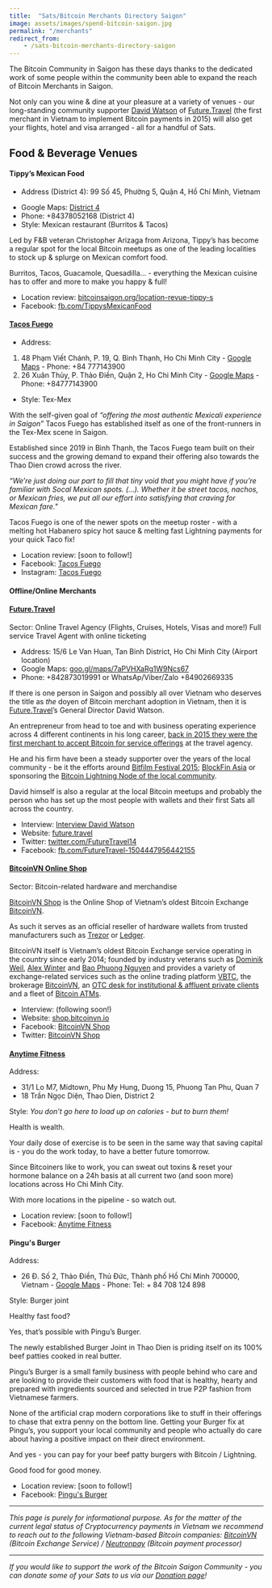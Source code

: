```yaml
---
title:  "Sats/Bitcoin Merchants Directory Saigon"
image: assets/images/spend-bitcoin-saigon.jpg
permalink: "/merchants"
redirect_from:
    - /sats-bitcoin-merchants-directory-saigon
---
```

The Bitcoin Community in Saigon has these days thanks to the dedicated work of some people within the community been able to expand the reach of Bitcoin Merchants in Saigon.

Not only can you wine & dine at your pleasure at a variety of venues - our long-standing community supporter [David Watson](https://twitter.com/watson_ita) of [Future.Travel](http://www.future.travel) (the first merchant in Vietnam to implement Bitcoin payments in 2015) will also get your flights, hotel and visa arranged - all for a handful of Sats.

## Food & Beverage Venues

<!-- 
#### [Italiani’s](http://www.italianis.vn)

- Address (District 1): 17 Han Thuyen, Ben Nghe, D1, HCMC
- Google Maps: [goo.gl/maps/Mc5gTiajZB1BhKS6A](https://goo.gl/maps/Mc5gTiajZB1BhKS6A)
- Phone: +84901453194
- Style: Italian restaurant ([Pizza & Pasta](https://italianis.vn/#menu))

Led by the [young Vietnamese entrepreneurs Kevin and Ariel](https://news.bitcoinvn.io/interview-with-ariel-nguyen-of-italianis) Italiani’s has been a meeting point for the local Bitcoin community since 2016.
As such, their original location also wrote a little Vietnamese Bitcoin history, [hosting the very first Bitcoin ATM](http://btm.bitcoinvn.io)  [in Vietnam back in 2016](https://ice3x.co.za/first-bitcoin-atm-in-vietnam/).

Their venue in Han Thuyen is located romantically right next to 30/04 park between the Independence palace and Notre Dame church.

So if outside the usual Bitcoin meetups you are looking for the right venue for a date night - food & ambience certainly will not disappoint!

- Location review: [bitcoinsaigon.org/location-review-italianis](https://bitcoinsaigon.org/location-review-italianis)
- Facebook: [fb.com/ItalianisPizza2](http://www.facebook.com/ItalianisPizza2)
- Instagram: [instagram.com/italianis.saigon](http://www.instagram.com/italianis.saigon) -->


#### Tippy’s Mexican Food

- Address (District 4): 99 Số 45, Phường 5, Quận 4, Hồ Chí Minh, Vietnam
<!-- - Google Maps: [District 1](https://goo.gl/maps/AvzvBJGou2WUe4HZ8), [District 4](https://goo.gl/maps/Es78ZLxJ4PpUKkME7)
- Phone: +84354759810 (District 1),  +84378052168 (District 4) -->
- Google Maps: [District 4](https://goo.gl/maps/Es78ZLxJ4PpUKkME7)
- Phone: +84378052168 (District 4)
- Style: Mexican restaurant (Burritos & Tacos)

Led by F&B veteran Christopher Arizaga from Arizona, Tippy’s has become a regular spot for the local Bitcoin meetups as one of the leading localities to stock up & splurge on Mexican comfort food.

Burritos, Tacos, Guacamole, Quesadilla… - everything the Mexican cuisine has to offer and more to make you happy & full!

- Location review: [bitcoinsaigon.org/location-revue-tippy-s](https://bitcoinsaigon.org/location-revue-tippy-s/)
- Facebook: [fb.com/TippysMexicanFood](https://www.facebook.com/TippysMexicanFood/)


<!-- 
{% comment %} 
#### La Hem
- Address: Hẻm, 15A/54 Lê Thánh Tôn, Bến Nghé, Quận 1, Hồ Chí Minh, Vietnam
- Google Maps: [goo.gl/maps/yiGoxWvw8TnnM4FS6](https://goo.gl/maps/yiGoxWvw8TnnM4FS6)
- Phone: +84908889521
- Style: Bar

Is a little bespoke/speak easy lounge/bar in the middle of Japanese town. Serves cocktails, spirits and a selection of Japanese liquor. There is also a food menu for hand food.

Perfect for a date or just a night to relax and chill with friends. With live music on special nights. 

- Location review: (Following soon!)
- Facebook: [fb.com/lahemcafebar](https://facebook.com/lahemcafebar/)
{% endcomment %}

#### [Big Pig BBQ](https://utit.vn/)

- Address: 46 Trường Sơn, Phường 2, Tân Bình, Thành phố Hồ Chí Minh 70000, Vietnam - [Google Maps](https://goo.gl/maps/G6fKNwJgwcdhkMm39) - Phone: 02835474034 – 02835474035. 
- Address 2nd location: 12 Cao Thắng, Phường 5, Quận 3, Thành phố Hồ Chí Minh 70000, Vietnam - [Google Maps](https://goo.gl/maps/Mw85EP2wwptMCGL29) - Phone: 02839291688
- Style: American Style BBQ

Bitcoin & Meat - latest since the trend towards Bitcoin Carnivory which was set in Motion by [Michael Goldstein of the Nakamoto Institute several years ago](https://twitter.com/bitstein/status/874049065142677504), it has become a match made in heaven for a strong subsection of the Bitcoin Community. 

Hard money in combination with hard muscles - built by consumption of large swaths of meat.

All of that you can have at [Rob Rankin’s Big Pig BBQ](https://news.bitcoinvn.io/interview-rob-rankin-big-pig-bbq-utit-vn/?lang=en) with currently two locations in town; one of them right next to Tân Sơn Nhất Airport within five minutes walking distance to the terminal.

Besides being able to exchange Sats for Steak - they’re also host of some of the [Bitcoin ATMs in town](http://btm.bitcoinvn.io).

- Location review: [bitcoinsaigon.org/location-revue-big-pig-bbq](https://bitcoinsaigon.org/location-revue-big-pig-bbq/)
- Facebook: [fb.com/bigpig.vn](https://www.facebook.com/bigpig.vn)
- Instagram: [instagram.com/bigpig.vn](www.instagram.com/bigpig.vn)

#### Hem Chill - Seoul Street

- Address: 8/13 Duong So 49B, Thao Dien, Quan 2, Thành phố Hồ Chí Minh 70000, Vietnam
- Google Maps: [g.page/hemchill-d2](https://g.page/hemchill-d2?share)
- Phone: 02836202919
- Style: Bar & Fingerfood (Asian Style)

Located in Saigon’s “Western expat” district of Thao Dien, Hem Chill - Seoul Street is one of the newest additions to Rob Rankin’s network of theme-oriented F&B outlets in town.

Hem Chill Seoul Street describes itself as inspired by the vibrant walking streets of Asia with a wide variety of signature cocktails, craft beer, wine & soju as well as a variety of Asian & Western food delights.

- Location review: [soon to follow!]
- Facebook: [fb.com/hemchill.d2]( https://www.facebook.com/hemchill.d2)
- Instagram: [instagram.com/hemchill.d2](www.instagram.com/hemchill.d2)

<!--
#### Baba’s Kitchen

- Address:
1. 274 Bui Vien, Pham Ngu Lao Ward, District 1, Ho Chi Minh City - [Google Maps](https://g.page/babaskitchenbuivien?share) - Phone: +842838386661
2.  35 Le Van Mien, Thao Dien Ward, District 2, Ho Chi Minh City, Vietnam - [Google Maps](https://g.page/babaskitchenthaodien?share) - Phone: +842837446897
- Style: Indian Restaurant

“Baba’s brings India to Vietnam” is the motto of Baba’s Kitchen, which has been operating since fall of 2011 in the heart of our beloved Saigon. 

By now being close to a decade in operation (and recently expanding to new locations in Thao Dien as well as the tourist town of Hoi An in Quang Nam province), you can tell that they found approval & steady support within Saigon’s large Foodie scene.

Baba’s is offering a wide variety of Indian menu offerings, including mild, vegetarian and halal options at a very affordable price point.

Baba’s Kitchen has been a regular venue of the weekly Bitcoin Saigon meetups since several years.

- Location review: [soon to follow!]
- Facebook: [Baba’s Kitchen](https://facebook.com/babaskitchenvn)
- Instagram: [Baba’s Kitchen](https://instagram.com/babaskitchenvn)
- Twitter: [Baba’s Kitchen](https://twitter.com/babaskitchenvn)

#### Capone’s Chicago Deep Dish Pizza & Street Food

- Address: 13 Đường số 49B, Thảo Điền, Quận 2, Ho Chi Minh City
- Google Maps: [g.page/CaponesPizzaSaigonHCMC](https://g.page/CaponesPizzaSaigonHCMC?share)
- Phone: +84338787459
- Style: Authentic Chicago Deep Dish pizza & street food

Capone’s Chicago Deep Dish Pizza has been filling a gap in Saigon’s ever expanding scene of food offerings:

If you got cravings for a typical Chicago-area Deep Dish Pizza - Capone’s got you covered. The Pizza pies are huge - and if that is still not enough for you, Capone’s got the “Double Decker” version on the menu to really fill you up!

One of the highlights of the location is the stunning riverside view with a look right onto South-East Asia’s tallest building, the Landmark 81 at Vinhomes Central Park.

- Location review: [soon to follow!]
- Facebook: [fb.com/CaponesDeepDishandStreetFood](https://facebook.com/CaponesDeepDishandStreetFood)
- Instagram: [instagram.com/capones_saigon/](https://www.instagram.com/capones_saigon/)

 -->

<!-- #### Xie Xie BBQ
- Address: 878 Trường Sa, Phường 13, District 3, Ho Chi Minh City
- Google Maps: [g.co/kgs/Rq8a8f](https://g.co/kgs/Rq8a8f)
- Phone: +84909815515
- Style: Vietnamese-style BBQ Restaurant

Grilled meat & Bitcoiners - a match made in heaven.

At Xie Xie BBQ you can enjoy typical Vietnamese-style grilled meats - with a view from the rooftop floor onto the Truong Sa canal.

Plenty of choices for friends of liquified, fermented grains as well!

- Location review: [soon to follow!]
- Facebook: [Xie Xie BBQ](https://www.facebook.com/xiexiebbq/)
  -->

#### [Tacos Fuego](https://www.tacosfuego.vn/)
- Address:
1. 48 Phạm Viết Chánh, P. 19, Q. Bình Thạnh, Ho Chi Minh City - [Google Maps](https://goo.gl/maps/hZZBo6P8UdUqtmVN9) - Phone: +84 777143900
2. 26 Xuân Thủy, P. Thảo Điền, Quận 2, Ho Chi Minh City - [Google Maps](https://goo.gl/maps/V1iBGW8eNVHjJHGCA) - Phone: +84777143900
- Style: Tex-Mex

With the self-given goal of *“offering the most authentic Mexicali experience in Saigon”* Tacos Fuego has established itself as one of the front-runners in the Tex-Mex scene in Saigon.

Established since 2019 in Bình Thạnh, the Tacos Fuego team built on their success and the growing demand to expand their offering also towards the Thao Dien crowd across the river.

*“We’re just doing our part to fill that tiny void that you might have if you’re familiar with Socal Mexican spots. (...). Whether it be street tacos, nachos, or Mexican fries, we put all our effort into satisfying that craving for Mexican fare."*

Tacos Fuego is one of the newer spots on the meetup roster -  with a melting hot Habanero spicy hot sauce & melting fast Lightning payments for your quick Taco fix!

- Location review: [soon to follow!]
- Facebook: [Tacos Fuego](https://www.facebook.com/tacosfuegovn/)
- Instagram: [Tacos Fuego](https://www.instagram.com/tacosfuego_vn/)


#### Offline/Online Merchants


#### [Future.Travel](https://future.travel/)

Sector: Online Travel Agency (Flights, Cruises, Hotels, Visas and more!)
Full service Travel Agent with online ticketing

- Address: 15/6 Le Van Huan, Tan Binh District, Ho Chi Minh City (Airport location) 
- Google Maps: [goo.gl/maps/7aPVHXaRg1W9Ncs67](https://goo.gl/maps/7aPVHXaRg1W9Ncs67)
- Phone: +842873019991 or WhatsAp/Viber/Zalo +84902669335

If there is one person in Saigon and possibly all over Vietnam who deserves the title as *the* doyen of Bitcoin merchant adoption in Vietnam, then it is [Future.Travel](https://future.travel/)’s General Director David Watson.

An entrepreneur from head to toe and with business operating experience across 4 different continents in his long career,  [back in 2015 they were the first merchant to accept Bitcoin for service offerings](http://www.coinnewsasia.com/vietnam-adds-its-first-bitcoin-merchant/) at the travel agency.

He and his firm have been a steady supporter over the years of the local community - be it the efforts around [Bitfilm Festival 2015](https://www.coinnewsasia.com/bitcoin-saigon-to-host-the-first-bitfilm-festival/); [BlockFin Asia](http://www.blockfin.asia/) or sponsoring the [Bitcoin Lightning Node of the local community](https://1ml.com/node/023e4a4c0e0e114d88ab50ec14582fefd60ad8baae63eb0934db146d995c5567d7).

David himself is also a regular at the local Bitcoin meetups and probably the person who has set up the most people with wallets and their first Sats all across the country.

- Interview: [Interview David Watson](https://bitcoinsaigon.org/david-watson-future-travel/)
- Website: [future.travel](http://future.travel)
- Twitter: [twitter.com/FutureTravel14](http://www.twitter.com/FutureTravel14)
- Facebook: [fb.com/FutureTravel-1504447956442155](https://www.twitter.com/FutureTravel14)


#### [BitcoinVN Online Shop](http://shop.bitcoinvn.io)

Sector: Bitcoin-related hardware and merchandise

[BitcoinVN Shop](http://shop.bitcoinvn.io) is the Online Shop of Vietnam’s oldest Bitcoin Exchange [BitcoinVN](http://www.bitcoinvn.io).

As such it serves as an official reseller of hardware wallets from trusted manufacturers such as [Trezor](https://news.bitcoinvn.io/bitcoinvn-shop-official-reseller-trezor-vietnam/?lang=en) or [Ledger](https://news.bitcoinvn.io/official-reseller-ledger-hardware-vietnam/?lang=en). 

BitcoinVN itself is Vietnam’s oldest Bitcoin Exchange service operating in the country since early 2014; founded by industry veterans such as [Dominik Weil](http://www.twitter.com/DominikWeil), [Alex Winter](http://www.twitter.com/realalexwinter) and [Bao Phuong Nguyen](http://www.twitter.com/PhuongBitcoinVN) and provides a variety of exchange-related services such as the online trading platform [VBTC](http://www.vbtc.exchange), the brokerage [BitcoinVN](http://www.bitcoinvn.io), an [OTC desk for institutional & affluent private clients](http://www.bitcoinvn.io/en/otc) and a fleet of [Bitcoin ATMs](http://btm.bitcoinvn.io).

- Interview: (following soon!)
- Website: [shop.bitcoinvn.io](http://shop.bitcoinvn.io)
- Facebook: [BitcoinVN Shop](https://www.facebook.com/Vilanh-BTC-Shop-Bitcoinvn-104495564767407/)
- Twitter: [BitcoinVN Shop](http://www.twitter.com/BitcoinVNShop)

#### [Anytime Fitness](https://www.anytimefitness.vn/)
Address:
- 31/1 Lo M7, Midtown, Phu My Hung, Duong 15, Phuong Tan Phu, Quan 7
- 18 Trần Ngọc Diện, Thao Dien, District 2

Style: *You don’t go here to load up on calories - but to burn them!*

Health is wealth.

Your daily dose of exercise is to be seen in the same way that saving capital is - you do the work today, to have a better future tomorrow.

Since Bitcoiners like to work, you can sweat out toxins & reset your hormone balance on a 24h basis at all current two (and soon more) locations across Ho Chi Minh City.

With more locations in the pipeline - so watch out.

- Location review: [soon to follow!]
- Facebook: [Anytime Fitness](https://www.facebook.com/afthaodien)

#### Pingu's Burger
Address:
- 26 Đ. Số 2, Thảo Điền, Thủ Đức, Thành phố Hồ Chí Minh 700000, Vietnam - [Google Maps](https://maps.app.goo.gl/hNJZhEiAt5Sg7QCx9) - Phone: Tel: + 84 708 124 898

Style: Burger joint

Healthy fast food?

Yes, that’s possible with Pingu’s Burger.

The newly established Burger Joint in Thao Dien is priding itself on its 100% beef patties cooked in real butter.

Pingu’s Burger is a small family business with people behind who care and are looking to provide their customers with food that is healthy, hearty and prepared with ingredients sourced and selected in true P2P fashion from Vietnamese farmers.

None of the artificial crap modern corporations like to stuff in their offerings to chase that extra penny on the bottom line.
Getting your Burger fix at Pingu’s, you support your local community and people who actually do care about having a positive impact on their direct environment.

And yes - you can pay for your beef patty burgers with Bitcoin / Lightning.

Good food for good money.

- Location review: [soon to follow!]
- Facebook: [Pingu's Burger](https://www.facebook.com/pingusburger)

---

*This page is purely for informational purpose. As for the matter of the current legal status of Cryptocurrency payments in Vietnam we recommend to reach out to the following Vietnam-based Bitcoin companies: [BitcoinVN](http://www.bitcoinvn.io) (Bitcoin Exchange Service) / [Neutronpay](https://neutronpay.com/) (Bitcoin payment processor)*

---

*If you would like to support the work of the Bitcoin Saigon Community - you can donate some of your Sats to us via our [Donation page](https://bitcoinsaigon.org/donate-satoshis)!*

